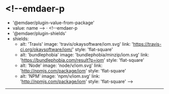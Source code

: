 # <!--emdaer-p
  - '@emdaer/plugin-value-from-package'
  - value: name
--> · <!--emdaer-p
  - '@emdaer/plugin-shields'
  - shields:
    - alt: 'Travis'
      image: 'travis/okaysoftware/iom.svg'
      link: 'https://travis-ci.org/okaysoftware/iom/'
      style: 'flat-square'
    - alt: 'bundlephobia'
      image: 'bundlephobia/minzip/iom.svg'
      link: 'https://bundlephobia.com/result?p=iom'
      style: 'flat-square'
    - alt: 'Node'
      image: 'node/v/iom.svg'
      link: 'http://npmjs.com/package/iom'
      style: 'flat-square'
    - alt: 'NPM'
      image: 'npm/v/iom.svg'
      link: 'http://npmjs.com/package/iom'
      style: 'flat-square'
-->

<!--emdaer-p
  - '@emdaer/plugin-image'
  - src: https://raw.githubusercontent.com/okaysoftware/iom/master/iom.svg?sanitize=true 
    alt: iom
    align: right
-->

<!--emdaer-p
  - '@emdaer/plugin-import'
  - path: .emdaer/README/What.md
    runEmdaer: true
-->

<!--emdaer-p
  - '@emdaer/plugin-import'
  - path: .emdaer/README/Why.md
    runEmdaer: true
-->

<!--emdaer-p
  - '@emdaer/plugin-import'
  - path: .emdaer/README/How.md
    runEmdaer: true
-->

---

<!--emdaer-p
  - '@emdaer/plugin-license-reference'
-->
